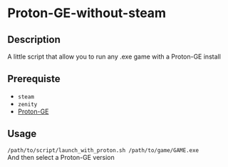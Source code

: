# Proton-GE-without-steam
## Description
A little script that allow you to run any .exe game with a Proton-GE install
## Prerequiste
- ```steam```
- ```zenity```
- [Proton-GE](https://github.com/GloriousEggroll/proton-ge-custom?tab=readme-ov-file)
## Usage
```/path/to/script/launch_with_proton.sh /path/to/game/GAME.exe```   
And then select a Proton-GE version
